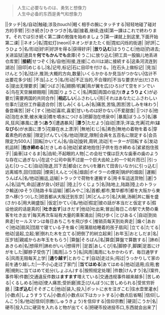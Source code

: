 > 人生に必要なものは、勇気と想像力<br>
> 人生中必备的东西是勇气和想象力

||タッチ|名/自动|触碰;涉及(touch)|軽く相手の腕にタッチする|轻轻地碰了碰对方的手臂|
|引き続き|ひきつづき|名/副|接着,继续;连续|第一課はこれで終わります。それでは引き続く第二課の勉強を始めましょう|第一课就上到这里,下面开始第二课|
||ネオン|名|霓虹灯(neon)|ネオンがまたたく街|霓虹闪烁的街道|
|好評|こうひょう|名/形动|好评|好評を得る|获得好评|
|**放り込む**|ほうりこむ|他动|扔进去;关进监狱|道具を**何でもかんでも**倉庫(そうこ)に放り込む|把工具一股脑儿地丢进仓库里|
|**接続**|せつぞく|名/自他|衔接,连接|この川は湖に接続する|这条河流连到湖泊|
|目印|めじるし|名|记号,标记|石に目印を付ける。|在石头上做标记|
|見当|けんとう|名|估计,推测;大概的方向,数量|いくらかかるか見当がつかない|估计不出要花多少钱|
|不当|ふとう|名/形动|不正当的,不合理的|不当な要求が出(だ)される|提出无理要求|
|翼|つばさ|名|翅膀/机翼|鳥が翼を広(ひろ)げて空をドンでいる|鸟在天空展翅翱翔|
|両国|りょうこく|名|两国|両国の協力(**きょうりょく**)が必要だ|需要两国的共同合作|
|**相応しい**|ふさわしい|形|それはあなたにふさわしい仕事だ|这份工作最适合你|
|苦しみ|くるしみ|名|痛苦,苦恼,困苦|苦しみを味わう|备尝痛苦|
|好く|すく|他动|喜欢,喜爱|甘いものは好かない|不爱甜食|
||つける|他动|泡在水里;被水淹没|橋を噴水につける|把脚泡在喷泉中|
|暴風|ぼうふう|名|暴风,狂风|暴風に遭う(**あう**)|遭遇暴风|
|**漂う**|ただよう|自动|漂浮;洋溢;充满|花弁(**はなびら**)が水面に漂う|花瓣在水上漂浮|
|無地|むじ|名|素色|無地の着物を着る|穿着素色的衣服|
|限定|げんてい|名/他动|限定,限制|会員を五百名に限定する|会员限定为500人|
|回転|かいてん|名/自动|旋转,周转,流动|モーターが回転する|发动机运转|
|**抱き締める**|だきしめる|他动|紧紧地抱住|子供を抱き締める|紧紧抱住孩子|
|歯車|はぐるま|名|齿轮;不起眼的人物|この会社で僕は巨大な歯車の歯のような存在に過ぎない|在这个公司中我不过是一个巨大齿轮上的一个轮片而已|
|引っ込む|ひっこむ|自动|隐退,凹下去|都会(とかい)を離れて田舎(いなか)に引っ込む|远离城市,回归田园|
|煙突|えんとつ|名|烟囱|ボイラーの煙突|锅炉的烟囱|
|運搬|うんぱん|名/他动|搬运,运输|トラックで荷物を運搬する|用卡车运送货物|
|運|うん|名|运气,命运|運が良い|好运|
|陸上|りくじょう|名|陆地上,陆路|陸上のトラック輸送(ゆそう)|陆路卡车运输|
|都|みやこ|名|首都;都市;繁华都市|都を大阪から東京へ移(うつ)した|把首都从大阪迁到东京|
|丼|どんぶり|名|大碗,汤碗|丼に飯を盛(さか)る|用大碗盛饭|
|仮定|かてい|名/他动|假定|彼の話が本当だと仮定する|假设他说的话是真的|
|**吐き出す**|はきだす|他动|吐出来;冒出|毎日この駅で大勢の乗客を吐き出す|每天再次车站有大量的乘客涌出|
|飛び歩く|とびあるく|自动|到处奔走|セールスマンは毎日あちこちを飛び歩く|推销员每天到处奔走|
|煽ぐ|あおぐ|他动|扇风|団扇で寝ている子を煽ぐ|用蒲扇给睡着的孩子扇风|
|立てる|たてる|他动|竖起,立起;冒|倒れた木を立てる|把倒了的树立起来|
|お年玉|おとしだま|名|压岁钱|親戚からお年玉をもらう|
|算盤|そろばん|名|算盘|算盤で算数する|
|諦め|あきらめ|名|想得开|諦めがいい|想得开|
|足首|あしくび|名|脚脖子,脚踝|足首にけがをした|脚脖子受伤了|
|風雨|ふうう|名|风雨|風雨にもかかわらず、毎日通学する|风雨无阻每天上学|
|**通り越す**|とおりこす|自动|走过头;闯过|うっかりして家の前を通り越した|一不小心走过了家门|
|**当てはめる**|あてはめる|他动|适用;应用;套用|規則に当てはめて処分(しょぶん)する|按照规定处理|
|件数|けんすう|名|(案件,事件等)件数|交通違反件数は**ますます**増えている|交通违规事件越来越多|
|苦しめる|くるしめる|他动|使人痛苦;受折磨|貧乏(びんぼう)に苦しめられる|受贫穷折磨.|
|**注ぎ込む**|そそぎこむ|他动|装入;投入|ポットに水を注ぎこむ|往水壶里灌水|
|小数点|しょうすうてん|小数点|小数点以下はカットする|小数点后省略|
|信仰|しんこう|名/他动|信仰|宗教(しゅうきょう)を信仰する|信仰宗教|
|硬貨|こうか|名|硬币|投入口に硬貨を入れると物が出てくる|把硬币投进投币口,东西就会出来了|